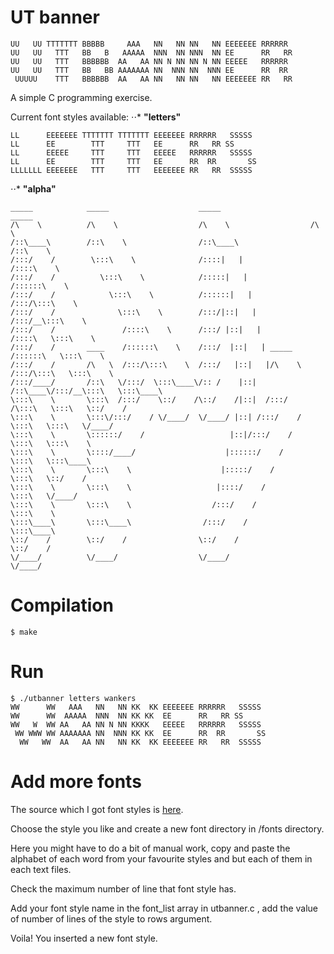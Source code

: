 # UT banner

```
UU   UU TTTTTTT BBBBB     AAA   NN   NN NN   NN EEEEEEE RRRRRR
UU   UU   TTT   BB   B   AAAAA  NNN  NN NNN  NN EE      RR   RR
UU   UU   TTT   BBBBBB  AA   AA NN N NN NN N NN EEEEE   RRRRRR
UU   UU   TTT   BB   BB AAAAAAA NN  NNN NN  NNN EE      RR  RR
 UUUUU    TTT   BBBBBB  AA   AA NN   NN NN   NN EEEEEEE RR   RR
```

A simple C programming exercise.

Current font styles available:
⋅⋅* **"letters"**
```
LL      EEEEEEE TTTTTTT TTTTTTT EEEEEEE RRRRRR   SSSSS
LL      EE        TTT     TTT   EE      RR   RR SS
LL      EEEEE     TTT     TTT   EEEEE   RRRRRR   SSSSS
LL      EE        TTT     TTT   EE      RR  RR       SS
LLLLLLL EEEEEEE   TTT     TTT   EEEEEEE RR   RR  SSSSS
```
⋅⋅* **"alpha"**
```
_____            _____                    _____                    _____
/\    \          /\    \                  /\    \                  /\    \
/::\____\        /::\    \                /::\____\                /::\    \
/:::/    /        \:::\    \              /::::|   |               /::::\    \
/:::/    /          \:::\    \            /:::::|   |              /::::::\    \
/:::/    /            \:::\    \          /::::::|   |             /:::/\:::\    \
/:::/    /              \:::\    \        /:::/|::|   |            /:::/__\:::\    \
/:::/    /               /::::\    \      /:::/ |::|   |           /::::\   \:::\    \
/:::/    /       ____    /::::::\    \    /:::/  |::|   | _____    /::::::\   \:::\    \
/:::/    /       /\   \  /:::/\:::\    \  /:::/   |::|   |/\    \  /:::/\:::\   \:::\    \
/:::/____/       /::\   \/:::/  \:::\____\/:: /    |::|   /::\____\/:::/__\:::\   \:::\____\
\:::\    \       \:::\  /:::/    \::/    /\::/    /|::|  /:::/    /\:::\   \:::\   \::/    /
\:::\    \       \:::\/:::/    / \/____/  \/____/ |::| /:::/    /  \:::\   \:::\   \/____/
\:::\    \       \::::::/    /                   |::|/:::/    /    \:::\   \:::\    \
\:::\    \       \::::/____/                    |::::::/    /      \:::\   \:::\____\
\:::\    \       \:::\    \                    |:::::/    /        \:::\   \::/    /
\:::\    \       \:::\    \                   |::::/    /          \:::\   \/____/
\:::\    \       \:::\    \                  /:::/    /            \:::\    \
\:::\____\       \:::\____\                /:::/    /              \:::\____\
\::/    /        \::/    /                \::/    /                \::/    /
\/____/          \/____/                  \/____/                  \/____/
```
# Compilation

```
$ make
```

# Run

```
$ ./utbanner letters wankers
WW      WW   AAA   NN   NN KK  KK EEEEEEE RRRRRR   SSSSS
WW      WW  AAAAA  NNN  NN KK KK  EE      RR   RR SS
WW   W  WW AA   AA NN N NN KKKK   EEEEE   RRRRRR   SSSSS
 WW WWW WW AAAAAAA NN  NNN KK KK  EE      RR  RR       SS
  WW   WW  AA   AA NN   NN KK  KK EEEEEEE RR   RR  SSSSS
```
# Add more fonts

The source which I got font styles is [here](http://patorjk.com/software/taag-v1/).

Choose the style you like and create a new font directory in /fonts directory.

Here you might have to do a bit of manual work, copy and paste the alphabet of each word from your favourite styles and but each of them in each text files.

Check the maximum number of line that font style has.

Add your font style name in the font_list array in utbanner.c , add the value of number of lines of the style to rows argument.

Voila! You inserted a new font style.
